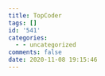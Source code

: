```yaml
---
title: TopCoder
tags: []
id: '541'
categories:
  - - uncategorized
comments: false
date: 2020-11-08 19:15:46
---
```

